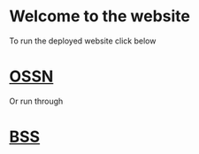 # Welcome to the website
To run the deployed website click below
# [OSSN](https://0ssn.github.io)
Or run through 
# [BSS](https://ossn.bss.design)

